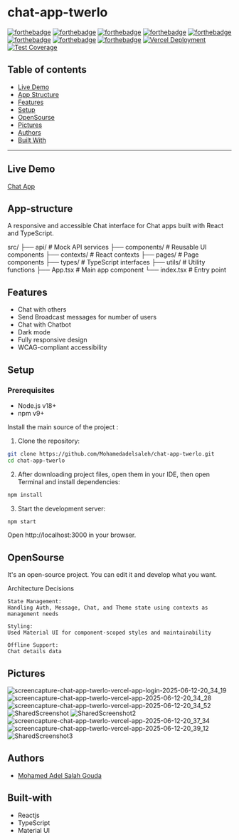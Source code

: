 # chat-app-twerlo

[![forthebadge](https://forthebadge.com/images/badges/built-with-love.svg)](https://forthebadge.com)
[![forthebadge](https://forthebadge.com/images/badges/built-by-developers.svg)](https://forthebadge.com)
[![forthebadge](https://forthebadge.com/images/badges/uses-git.svg)](https://forthebadge.com)
[![forthebadge](https://forthebadge.com/images/badges/made-with-javascript.svg)](https://forthebadge.com)
[![forthebadge](https://forthebadge.com/images/badges/uses-html.svg)](https://forthebadge.com)
[![forthebadge](https://forthebadge.com/images/badges/uses-css.svg)](https://forthebadge.com)
[![forthebadge](https://forthebadge.com/images/badges/powered-by-coffee.svg)](https://forthebadge.com)
[![forthebadge](https://forthebadge.com/images/badges/uses-js.svg)](https://forthebadge.com)
[![Vercel Deployment](https://img.shields.io/badge/Deployed%20on-Vercel-black?style=flat&logo=vercel)](https://othaim-task.vercel.app/)
[![Test Coverage](https://img.shields.io/badge/coverage-95%25-green)](https://github.com/Mohamedadelsaleh/Othaim-task)

## Table of contents
* [Live Demo](#live-demo)
* [App Structure](#app-structure)
* [Features](#features)
* [Setup](#setup)
* [OpenSourse](#opensourse)
* [Pictures](#pictures)
* [Authors](#authors)
* [Built With](#built-with)
***

## Live Demo

[Chat App](https://chat-app-twerlo.vercel.app/)


## App-structure
A responsive and accessible Chat interface for Chat apps built with React and TypeScript.
    
src/
├── api/               # Mock API services
├── components/        # Reusable UI components
├── contexts/          # React contexts
├── pages/             # Page components
├── types/             # TypeScript interfaces
├── utils/             # Utility functions
├── App.tsx            # Main app component
└── index.tsx          # Entry point
    
## Features

- Chat with others
- Send Broadcast messages for number of users
- Chat with Chatbot
- Dark mode
- Fully responsive design
- WCAG-compliant accessibility

## Setup

### Prerequisites
- Node.js v18+
- npm v9+

Install the main source of the project :

1. Clone the repository:
```bash
git clone https://github.com/Mohamedadelsaleh/chat-app-twerlo.git
cd chat-app-twerlo
```

2. After downloading project files, open them in your IDE, then open Terminal and install dependencies:

```bash
npm install 
```

3. Start the development server:

```bash
npm start 
```
Open http://localhost:3000 in your browser.

## OpenSourse

  It's an open-source project. You can edit it and develop what you want.

  Architecture Decisions

    State Management:
    Handling Auth, Message, Chat, and Theme state using contexts as management needs

    Styling:
    Used Material UI for component-scoped styles and maintainability
    
    Offline Support:
    Chat details data 

## Pictures
![screencapture-chat-app-twerlo-vercel-app-login-2025-06-12-20_34_19](https://github.com/user-attachments/assets/ebefa563-5fe3-4575-9685-77703d6514f7)
![screencapture-chat-app-twerlo-vercel-app-2025-06-12-20_34_28](https://github.com/user-attachments/assets/629fbece-6bb4-4c4e-894e-de724def045c)
![screencapture-chat-app-twerlo-vercel-app-2025-06-12-20_34_52](https://github.com/user-attachments/assets/20548c64-8639-4e71-bb42-0ae8d3d8bef7)
![SharedScreenshot](https://github.com/user-attachments/assets/154bbe97-b13d-41d4-886d-a8c5078f1614)
![SharedScreenshot2](https://github.com/user-attachments/assets/be58f36f-7b5a-4b65-aac0-8fcfd9206475)
![screencapture-chat-app-twerlo-vercel-app-2025-06-12-20_37_34](https://github.com/user-attachments/assets/b015dbf1-0a61-4475-b796-5e48db4746a4)
![screencapture-chat-app-twerlo-vercel-app-2025-06-12-20_39_12](https://github.com/user-attachments/assets/34940127-6d18-4022-9794-3eb5d7696530)
![SharedScreenshot3](https://github.com/user-attachments/assets/c8ea55a4-b25c-4568-8734-273af00309f9)

## Authors
* [Mohamed Adel Salah Gouda](https://github.com/Mohamedadelsaleh)

## Built-with
* Reactjs
* TypeScript
* Material UI
